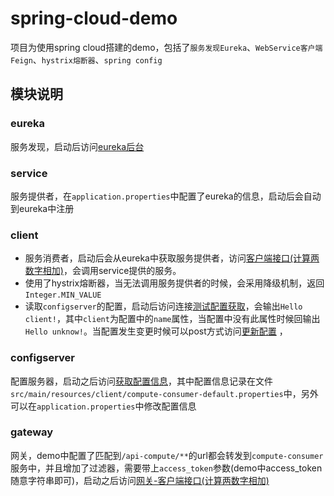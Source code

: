 # spring-cloud-demo
项目为使用spring cloud搭建的demo，包括了`服务发现Eureka`、`WebService客户端Feign`、`hystrix熔断器`、`spring config`

## 模块说明
### eureka
服务发现，启动后访问[eureka后台](http://localhost:1111/)

### service
服务提供者，在`application.properties`中配置了eureka的信息，启动后会自动到eureka中注册

### client
* 服务消费者，启动后会从eureka中获取服务提供者，访问[客户端接口(计算两数字相加)](http://localhost:3333/add?a=10&b=1)，会调用service提供的服务。
* 使用了hystrix熔断器，当无法调用服务提供者的时候，会采用降级机制，返回`Integer.MIN_VALUE`
* 读取`configserver`的配置，启动后访问连接[测试配置获取](http://localhost:3333/hello)，会输出`Hello client!`，其中`client`为配置中的`name`属性，当配置中没有此属性时候回输出`Hello unknow!`。当配置发生变更时候可以post方式访问[更新配置](http://localhost:3333/refresh)
，
### configserver
配置服务器，启动之后访问[获取配置信息](http://localhost:7001/compute-consumer/default)，其中配置信息记录在文件`src/main/resources/client/compute-consumer-default.properties`中，另外可以在`application.properties`中修改配置信息

### gateway
网关，demo中配置了匹配到`/api-compute/**`的url都会转发到`compute-consumer`服务中，并且增加了过滤器，需要带上`access_token`参数(demo中access_token随意字符串即可)，启动之后访问[网关-客户端接口(计算两数字相加)](http://localhost:5555/api-compute/add?a=10&b=2&access_token=123)
